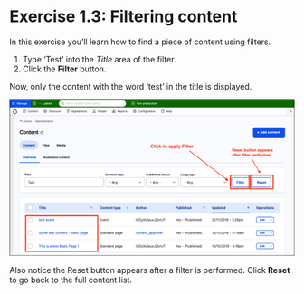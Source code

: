 # Exercise 1.3: Filtering content

In this exercise you’ll learn how to find a piece of content using filters.

1. Type ‘Test’ into the _Title_ area of the filter.
2. Click the **Filter** button.

Now, only the content with the word ‘test’ in the title is displayed.

![Image of Filter results](../.gitbook/assets/Unit-1-Ex-1-3-Filters.png)

Also notice the Reset button appears after a filter is performed. Click **Reset** to go back to the full content list.
